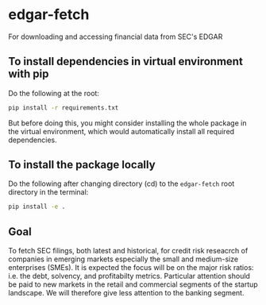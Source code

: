 # edgar-fetch
For downloading and accessing financial data from SEC's EDGAR

## To install dependencies in virtual environment with pip
Do the following at the root:

```bash
pip install -r requirements.txt
```
But before doing this, you might consider installing the whole package in the virtual environment, which would automatically install all required dependencies. 

## To install the package locally
Do the following after changing directory (cd) to the `edgar-fetch` root directory in the terminal:

```bash
pip install -e .
```

## Goal
To fetch SEC filings, both latest and historical, for credit risk reseacrch of companies in emerging markets especially the small and medium-size enterprises (SMEs). It is expected the focus will be on the major risk ratios: i.e. the debt, solvency, and profitabilty metrics. Particular attention should be paid to new markets in the retail and commercial segments of the startup landscape. We will therefore give less attention to the banking segment. 

